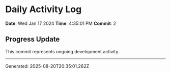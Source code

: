 # Daily Activity Log

**Date**: Wed Jan 17 2024
**Time**: 4:35:01 PM
**Commit**: 2

## Progress Update

This commit represents ongoing development activity.

---
Generated: 2025-08-20T20:35:01.262Z
